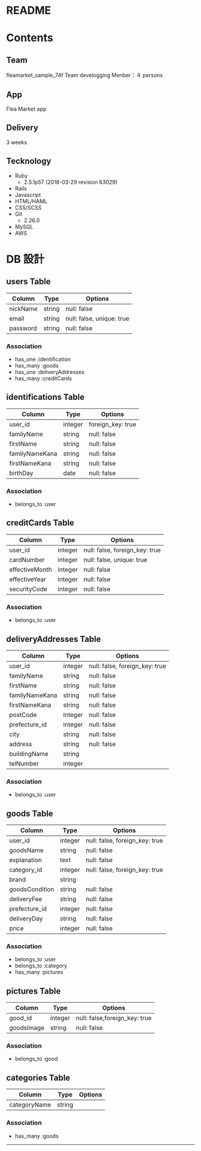 # README

# Contents

## Team

fleamarket_sample_74f
Team develogging
Menber：４ persons

## App

Flea Market app

## Delivery

3 weeks

## Tecknology

- Ruby
  - 2.5.1p57 (2018-03-29 revision 63029)
- Rails
- Javascript
- HTML/HAML
- CSS/SCSS
- Git
  - 2.26.0
- MySQL
- AWS

# DB 設計

## users Table

| Column   | Type   | Options                   |
| -------- | ------ | ------------------------- |
| nickName | string | null: false               |
| email    | string | null: false, unique: true |
| password | string | null: false               |

### Association

- has_one :identification
- has_many :goods
- has_one :deliveryAddresses
- has_many :creditCards

## identifications Table

| Column         | Type    | Options           |
| -------------- | ------- | ----------------- |
| user_id        | integer | foreign_key: true |
| familyName     | string  | null: false       |
| firstName      | string  | null: false       |
| familyNameKana | string  | null: false       |
| firstNameKana  | string  | null: false       |
| birthDay       | date    | null: false       |

### Association

- belongs_to :user

## creditCards Table

| Column         | Type    | Options                        |
| -------------- | ------- | ------------------------------ |
| user_id        | integer | null: false, foreign_key: true |
| cardNumber     | integer | null: false, unique: true      |
| effectiveMonth | integer | null: false                    |
| effectiveYear  | integer | null: false                    |
| securityCode   | integer | null: false                    |

### Association

- belongs_to :user

## deliveryAddresses Table

| Column         | Type    | Options                        |
| -------------- | ------- | ------------------------------ |
| user_id        | integer | null: false, foreign_key: true |
| familyName     | string  | null: false                    |
| firstName      | string  | null: false                    |
| familyNameKana | string  | null: false                    |
| firstNameKana  | string  | null: false                    |
| postCode       | integer | null: false                    |
| prefecture_id  | integer | null: false                    |
| city           | string  | null: false                    |
| address        | string  | null: false                    |
| buildingName   | string  |                                |
| telNumber      | integer |                                |

### Association

- belongs_to :user

## goods Table

| Column         | Type    | Options                        |
| -------------- | ------- | ------------------------------ |
| user_id        | integer | null: false, foreign_key: true |
| goodsName      | string  | null: false                    |
| explanation    | text    | null: false                    |
| category_id    | integer | null: false, foreign_key: true |
| brand          | string  |                                |
| goodsCondition | string  | null: false                    |
| deliveryFee    | string  | null: false                    |
| prefecture_id  | integer | null: false                    |
| deliveryDay    | string  | null: false                    |
| price          | integer | null: false                    |

### Association

- belongs_to :user
- belongs_to :category
- has_many :pictures

## pictures Table

| Column     | Type    | Options                       |
| ---------- | ------- | ----------------------------- |
| good_id    | integer | null: false,foreign_key: true |
| goodsImage | string  | null: false                   |

### Association

- belongs_to :good

## categories Table

| Column       | Type   | Options |
| ------------ | ------ | ------- |
| categoryName | string |         |

### Association

- has_many :goods

---
